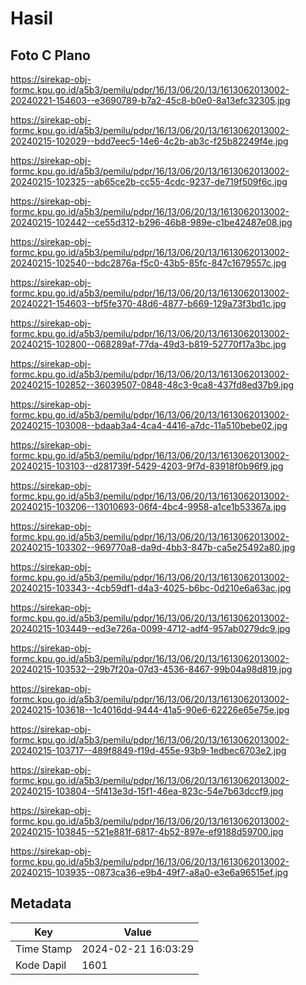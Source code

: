 # Hasil

## Foto C Plano

https://sirekap-obj-formc.kpu.go.id/a5b3/pemilu/pdpr/16/13/06/20/13/1613062013002-20240221-154603--e3690789-b7a2-45c8-b0e0-8a13efc32305.jpg

https://sirekap-obj-formc.kpu.go.id/a5b3/pemilu/pdpr/16/13/06/20/13/1613062013002-20240215-102029--bdd7eec5-14e6-4c2b-ab3c-f25b82249f4e.jpg

https://sirekap-obj-formc.kpu.go.id/a5b3/pemilu/pdpr/16/13/06/20/13/1613062013002-20240215-102325--ab65ce2b-cc55-4cdc-9237-de719f509f6c.jpg

https://sirekap-obj-formc.kpu.go.id/a5b3/pemilu/pdpr/16/13/06/20/13/1613062013002-20240215-102442--ce55d312-b296-46b8-989e-c1be42487e08.jpg

https://sirekap-obj-formc.kpu.go.id/a5b3/pemilu/pdpr/16/13/06/20/13/1613062013002-20240215-102540--bdc2876a-f5c0-43b5-85fc-847c1679557c.jpg

https://sirekap-obj-formc.kpu.go.id/a5b3/pemilu/pdpr/16/13/06/20/13/1613062013002-20240221-154603--bf5fe370-48d6-4877-b669-129a73f3bd1c.jpg

https://sirekap-obj-formc.kpu.go.id/a5b3/pemilu/pdpr/16/13/06/20/13/1613062013002-20240215-102800--068289af-77da-49d3-b819-52770f17a3bc.jpg

https://sirekap-obj-formc.kpu.go.id/a5b3/pemilu/pdpr/16/13/06/20/13/1613062013002-20240215-102852--36039507-0848-48c3-9ca8-437fd8ed37b9.jpg

https://sirekap-obj-formc.kpu.go.id/a5b3/pemilu/pdpr/16/13/06/20/13/1613062013002-20240215-103008--bdaab3a4-4ca4-4416-a7dc-11a510bebe02.jpg

https://sirekap-obj-formc.kpu.go.id/a5b3/pemilu/pdpr/16/13/06/20/13/1613062013002-20240215-103103--d281739f-5429-4203-9f7d-83918f0b96f9.jpg

https://sirekap-obj-formc.kpu.go.id/a5b3/pemilu/pdpr/16/13/06/20/13/1613062013002-20240215-103206--13010693-06f4-4bc4-9958-a1ce1b53367a.jpg

https://sirekap-obj-formc.kpu.go.id/a5b3/pemilu/pdpr/16/13/06/20/13/1613062013002-20240215-103302--969770a8-da9d-4bb3-847b-ca5e25492a80.jpg

https://sirekap-obj-formc.kpu.go.id/a5b3/pemilu/pdpr/16/13/06/20/13/1613062013002-20240215-103343--4cb59df1-d4a3-4025-b6bc-0d210e6a63ac.jpg

https://sirekap-obj-formc.kpu.go.id/a5b3/pemilu/pdpr/16/13/06/20/13/1613062013002-20240215-103449--ed3e726a-0099-4712-adf4-957ab0279dc9.jpg

https://sirekap-obj-formc.kpu.go.id/a5b3/pemilu/pdpr/16/13/06/20/13/1613062013002-20240215-103532--29b7f20a-07d3-4536-8467-99b04a98d819.jpg

https://sirekap-obj-formc.kpu.go.id/a5b3/pemilu/pdpr/16/13/06/20/13/1613062013002-20240215-103618--1c4016dd-9444-41a5-90e6-62226e65e75e.jpg

https://sirekap-obj-formc.kpu.go.id/a5b3/pemilu/pdpr/16/13/06/20/13/1613062013002-20240215-103717--489f8849-f19d-455e-93b9-1edbec6703e2.jpg

https://sirekap-obj-formc.kpu.go.id/a5b3/pemilu/pdpr/16/13/06/20/13/1613062013002-20240215-103804--5f413e3d-15f1-46ea-823c-54e7b63dccf9.jpg

https://sirekap-obj-formc.kpu.go.id/a5b3/pemilu/pdpr/16/13/06/20/13/1613062013002-20240215-103845--521e881f-6817-4b52-897e-ef9188d59700.jpg

https://sirekap-obj-formc.kpu.go.id/a5b3/pemilu/pdpr/16/13/06/20/13/1613062013002-20240215-103935--0873ca36-e9b4-49f7-a8a0-e3e6a96515ef.jpg


## Metadata

| Key        | Value               |
| ---------- | ------------------- |
| Time Stamp | 2024-02-21 16:03:29 |
| Kode Dapil | 1601                |



